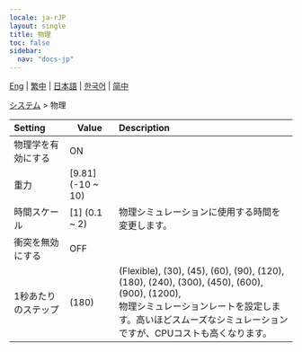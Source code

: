 ```yaml
---
locale: ja-rJP
layout: single
title: 物理
toc: false
sidebar:
  nav: "docs-jp"
---
```

[Eng](/dancexr/menu/2025.4/system/physics) | [繁中](/tw/dancexr/menu/2025.4/system/physics) | [日本語](/jp/dancexr/menu/2025.4/system/physics) | [한국어](/kr/dancexr/menu/2025.4/system/physics) | [简中](/zh/dancexr/menu/2025.4/system/physics)

[システム](../menu#システム) > 物理



| Setting | Value | Description |
| :--- | --- | :--- |
| 物理学を有効にする | ON | 
| 重力 | [9.81] (-10 ~ 10) | 
| 時間スケール | [1] (0.1 ~ 2) | 物理シミュレーションに使用する時間を変更します。
| 衝突を無効にする | OFF | 
| 1秒あたりのステップ | (180) | (Flexible), (30), (45), (60), (90), (120), (180), (240), (300), (450), (600), (900), (1200), <br/>物理シミュレーションレートを設定します。高いほどスムーズなシミュレーションですが、CPUコストも高くなります。
